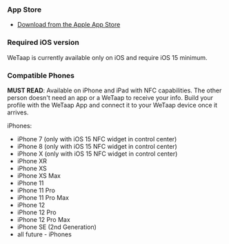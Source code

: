 ### **App Store** <a name="app-store"></a>

- [Download from the Apple App Store](https://apps.apple.com/us/app/whatsapp-messenger/id1565355733)

### **Required iOS version** <a name="download"></a>

WeTaap is currently available only on iOS and require iOS 15 minimum.

### **Compatible Phones** <a name="compatible-phones"></a>

**MUST READ**: Available on iPhone and iPad with NFC capabilities. The other person doesn't need an app or a WeTaap to receive your info. Build your profile with the WeTaap App and connect it to your WeTaap device once it arrives.

iPhones: 

- iPhone 7 (only with iOS 15 NFC widget in control center)
- iPhone 8 (only with iOS 15 NFC widget in control center)
- iPhone X (only with iOS 15 NFC widget in control center)
- iPhone XR
- iPhone XS
- iPhone XS Max
- iPhone 11
- iPhone 11 Pro
- iPhone 11 Pro Max
- iPhone 12
- iPhone 12 Pro
- iPhone 12 Pro Max
- iPhone SE (2nd Generation)
- all future - iPhones